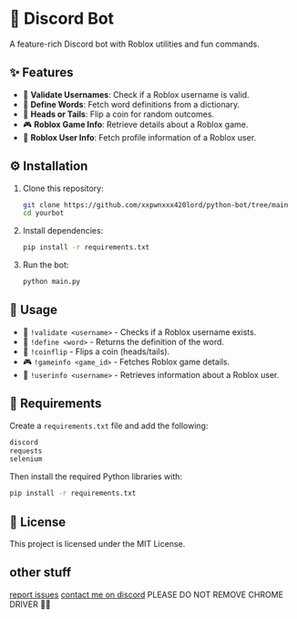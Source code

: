 # 🤖 Discord Bot

A feature-rich Discord bot with Roblox utilities and fun commands.

## ✨ Features
- 📝 **Validate Usernames**: Check if a Roblox username is valid.
- 📖 **Define Words**: Fetch word definitions from a dictionary.
- 🎲 **Heads or Tails**: Flip a coin for random outcomes.
- 🎮 **Roblox Game Info**: Retrieve details about a Roblox game.
- 👤 **Roblox User Info**: Fetch profile information of a Roblox user.

## ⚙️ Installation
1. Clone this repository:
   ```sh
   git clone https://github.com/xxpwnxxx420lord/python-bot/tree/main
   cd yourbot
   ```
2. Install dependencies:
   ```sh
   pip install -r requirements.txt
   ```
3. Run the bot:
   ```sh
   python main.py
   ```

## 🔧 Usage
- 📝 `!validate <username>` - Checks if a Roblox username exists.
- 📖 `!define <word>` - Returns the definition of the word.
- 🎲 `!coinflip` - Flips a coin (heads/tails).
- 🎮 `!gameinfo <game_id>` - Fetches Roblox game details.
- 👤 `!userinfo <username>` - Retrieves information about a Roblox user.

## 📌 Requirements
Create a `requirements.txt` file and add the following:
```txt
discord
requests
selenium
```
Then install the required Python libraries with:
```sh
pip install -r requirements.txt
```

## 📜 License
This project is licensed under the MIT License.

## other stuff
[report issues](https://github.com/xxpwnxxx420lord/python-bot/issues)
[contact me on discord](https://discord.gg/MN8tAa5Ben)
PLEASE DO NOT REMOVE CHROME DRIVER 🙏🏻


